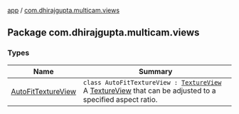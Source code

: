 [app](../index.md) / [com.dhirajgupta.multicam.views](./index.md)

## Package com.dhirajgupta.multicam.views

### Types

| Name | Summary |
|---|---|
| [AutoFitTextureView](-auto-fit-texture-view/index.md) | `class AutoFitTextureView : `[`TextureView`](https://developer.android.com/reference/android/view/TextureView.html)<br>A [TextureView](https://developer.android.com/reference/android/view/TextureView.html) that can be adjusted to a specified aspect ratio. |
